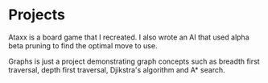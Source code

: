 # Projects

Ataxx is a board game that I recreated. I also wrote an AI that used alpha beta pruning to find the optimal move to use.

Graphs is just a project demonstrating graph concepts such as breadth first traversal, depth first traversal, Djikstra's algorithm and A* search. 
